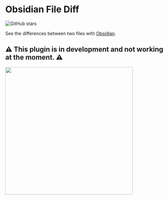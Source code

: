 # Obsidian File Diff

<!-- [![Obsidian Downloads](https://img.shields.io/badge/dynamic/json?color=7e6ad6&labelColor=34208c&label=Obsidian%20Downloads&query=$['file-diff'].downloads&url=https://raw.githubusercontent.com/obsidianmd/obsidian-releases/master/community-plugin-stats.json&)](obsidian://show-plugin?id=file-diff) -->
![GitHub stars](https://img.shields.io/github/stars/friebetill/obsidian-file-diff?style=flat)

See the differences between two files with [Obsidian](https://obsidian.md/).

## ⚠️ This plugin is in development and not working at the moment. ⚠️

<img src="https://user-images.githubusercontent.com/10923085/216142663-703e489e-6f47-4193-8e69-20c7fdfd6f61.gif" height="400"/>

